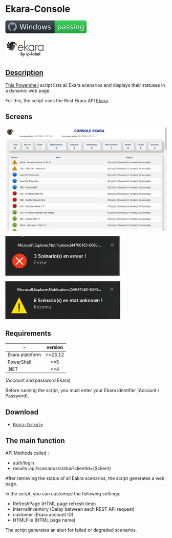 # Ekara-Console

![Windows](screenshot/badge.svg)

<a href="https://api.ekara.ip-label.net/"><img src="screenshot/cropped-ekara_by_ip-label_full_2.webp"> 

## Description
This [Powershell](https://learn.microsoft.com/powershell/scripting/overview) script lists all Ekara scenarios and displays their statuses in a dynamic web page.

For this, the script uses the Rest Ekara API [Ekara](https://ekara.ip-label.net/)

## Screens

![screen](screenshot/Console.png)

![screen](screenshot/error_alerte.png)

![screen](screenshot/Warning_alerte.png)

## Requirements

-|version
--|:--:
Ekara plateform|>=23.12
PowerShell|>=5
.NET|>=4

(Account and password Ekara)

Before running the script, you must enter your Ekara identifier (Account / Password).

## Download

[github-download]: https://github.com/MrGuyTwo/Ekara-Console/releases
 - [`Ekara-Console`][github-download]

## The main function
API Methods called : 

- auth/login
- results-api/scenarios/status?clientId={$client}

After retrieving the status of all Eakra scenarios, the script generates a web page.

In the script, you can customize the following settings:
- RefreshPage (HTML page refresh time)
- IntervalInventory (Delay between each REST API request)
- customer (Ekara account ID)
- HTMLFile (HTML page name)

The script generates an alert for failed or degraded scenarios.

